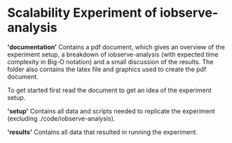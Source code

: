 # Scalability Experiment of iobserve-analysis

**'documentation'**
Contains a pdf document, which gives an overview of the experiment setup, a breakdown of iobserve-analysis (with 
expected time complexity in Big-O notation) and a small discussion of the results.
The folder also contains the latex file and graphics used to create the pdf document.

To get started first read the document to get an idea of the experiment setup.

**'setup'**
Contains all data and scripts needed to replicate the experiment (excluding ./code/iobserve-analysis).

**'results'**
Contains all data that resulted in running the experiment.
